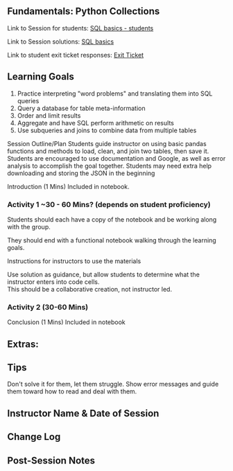 ## Fundamentals: Python Collections

Link to Session for students: [SQL basics - students](https://github.com/learn-co-students/FLEX-fundamentals-students/blob/main/SQL/student_SQL_basics.ipynb)

Link to Session solutions: [SQL basics](https://github.com/flatiron-school/FLEX-fundamentals-instructors/blob/main/SQL/solutions_SQL_basics.ipynb)

Link to student exit ticket responses: [Exit Ticket](https://docs.google.com/forms/d/18PLmI8xvuzvfwYK-yvP5eTJ9sNYJt3le4tJ_exslCw4/edit?usp=sharing)

## Learning Goals
1. Practice interpreting "word problems" and translating them into SQL queries
2. Query a database for table meta-information
3. Order and limit results
4. Aggregate and have SQL perform arithmetic on results
5. Use subqueries and joins to combine data from multiple tables


Session Outline/Plan
Students guide instructor on using basic pandas functions and methods to load, clean, and join two tables, then save it.
Students are encouraged to use documentation and Google, as well as error analysis to accomplish the goal together.
Students may need extra help downloading and storing the JSON in the beginning

Introduction (1 Mins)
Included in notebook.

### Activity 1 ~30 - 60 Mins? (depends on student proficiency)

Students should each have a copy of the notebook and be working along with the group.  

They should end with a functional notebook walking through the learning goals.  

Instructions for instructors to use the materials

Use solution as guidance, but allow students to determine what the instructor enters into code cells.  
This should be a collaborative creation, not instructor led.


### Activity 2 (30-60 Mins)

Conclusion (1 Mins)
Included in notebook

## Extras: 

## Tips
Don't solve it for them, let them struggle.  Show error messages and guide them toward how to read and deal with them.

## Instructor Name & Date of Session



## Change Log

## Post-Session Notes

